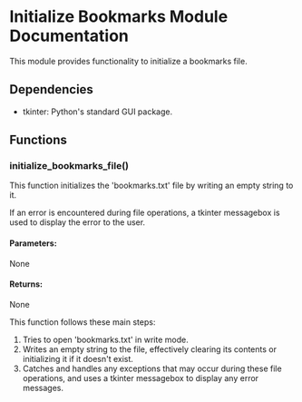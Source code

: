 # Initialize Bookmarks Module Documentation

This module provides functionality to initialize a bookmarks file.

## Dependencies

- tkinter: Python's standard GUI package.

## Functions

### initialize_bookmarks_file()

This function initializes the 'bookmarks.txt' file by writing an empty string to it. 

If an error is encountered during file operations, a tkinter messagebox is used to display the error to the user.

#### Parameters:

None

#### Returns:

None

This function follows these main steps:

1. Tries to open 'bookmarks.txt' in write mode.
2. Writes an empty string to the file, effectively clearing its contents or initializing it if it doesn't exist.
3. Catches and handles any exceptions that may occur during these file operations, and uses a tkinter messagebox to display any error messages.

